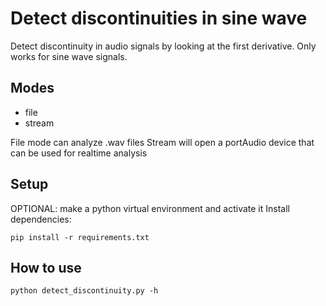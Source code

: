 # Detect discontinuities in sine wave
Detect discontinuity in audio signals by looking at the first derivative. Only works for sine wave signals.

## Modes
- file
- stream

File mode can analyze .wav files
Stream will open a portAudio device that can be used for realtime analysis

## Setup
OPTIONAL: make a python virtual environment and activate it
Install dependencies:
```
pip install -r requirements.txt
```

## How to use
```
python detect_discontinuity.py -h
```
